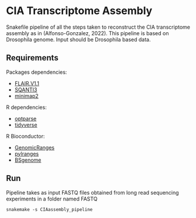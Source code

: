 # CIA Transcriptome Assembly

Snakefile pipeline of all the steps taken to reconstruct the CIA transcriptome assembly as in (Alfonso-Gonzalez, 2022). This pipeline is based on Drosophila genome. Input should be Drosophila based data. 

## Requirements 

Packages dependencies:

* [FLAIR.V1.1](https://github.com/BrooksLabUCSC/flair/tree/v1.0)
* [SQANTI3](https://github.com/ConesaLab/SQANTI3)
* [minimap2](https://github.com/lh3/minimap2)

R dependencies: 

* [optparse](https://cran.r-project.org/web/packages/optparse/index.html)  
* [tidyverse](https://tidyverse.tidyverse.org/) 

R Bioconductor: 

* [GenomicRanges](https://bioconductor.org/packages/release/bioc/html/GenomicRanges.html) 
* [pylranges](https://www.bioconductor.org/packages/release/bioc/html/plyranges.html)
* [BSgenome](https://www.rdocumentation.org/packages/BSgenome/versions/1.40.1/topics/getSeq-methods) 


## Run 

Pipeline takes as input FASTQ files obtained from long read sequencing experiments in a folder named FASTQ

```
snakemake -s CIAassembly_pipeline  
```

